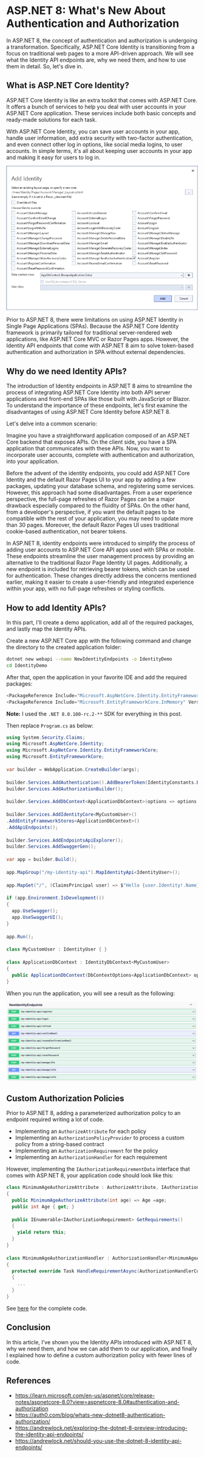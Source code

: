 # ASP.NET 8: What's New About Authentication and Authorization

In ASP.NET 8, the concept of authentication and authorization is undergoing a transformation. Specifically, ASP.NET Core Identity is transitioning from a focus on traditional web pages to a more API-driven approach. We will see what the Identity API endpoints are, why we need them, and how to use them in detail. So, let's dive in.

## What is ASP.NET Core Identity?

ASP.NET Core Identity is like an extra toolkit that comes with ASP.NET Core. It offers a bunch of services to help you deal with user accounts in your ASP.NET Core application. These services include both basic concepts and ready-made solutions for each task.

With ASP.NET Core Identity, you can save user accounts in your app, handle user information, add extra security with two-factor authentication, and even connect other log in options, like social media logins, to user accounts. In simple terms, it's all about keeping user accounts in your app and making it easy for users to log in.

![](./identity_endpoints_scaffold.png)

Prior to ASP.NET 8, there were limitations on using ASP.NET Identity in Single Page Applications (SPAs). Because the ASP.NET Core Identity framework is primarily tailored for traditional server-rendered web applications, like ASP.NET Core MVC or Razor Pages apps. However, the Identity API endpoints that come with ASP.NET 8 aim to solve token-based authentication and authorization in SPA without external dependencies. 

## Why do we need Identity APIs?

The introduction of Identity endpoints in ASP.NET 8 aims to streamline the process of integrating ASP.NET Core Identity into both API server applications and front-end SPAs like those built with JavaScript or Blazor. To understand the importance of these endpoints, let's first examine the disadvantages of using ASP.NET Core Identity before ASP.NET 8.

Let's delve into a common scenario:

Imagine you have a straightforward application composed of an ASP.NET Core backend that exposes APIs. On the client side, you have a SPA application that communicates with these APIs. Now, you want to incorporate user accounts, complete with authentication and authorization, into your application.

Before the advent of the identity endpoints, you could add ASP.NET Core Identity and the default Razor Pages UI to your app by adding a few packages, updating your database schema, and registering some services. However, this approach had some disadvantages. From a user experience perspective, the full-page refreshes of Razor Pages can be a major drawback especially compared to the fluidity of SPAs. On the other hand, from a developer's perspective, if you want the default pages to be compatible with the rest of your application, you may need to update more than 30 pages. Moreover, the default Razor Pages UI uses traditional cookie-based authentication, not bearer tokens.

In ASP.NET 8, identity endpoints were introduced to simplify the process of adding user accounts to ASP.NET Core API apps used with SPAs or mobile. These endpoints streamline the user management process by providing an alternative to the traditional Razor Page Identity UI pages. Additionally, a new endpoint is included for retrieving bearer tokens, which can be used for authentication. These changes directly address the concerns mentioned earlier, making it easier to create a user-friendly and integrated experience within your app, with no full-page refreshes or styling conflicts.

## How to add Identity APIs?

In this part, I'll create a demo application, add all of the required packages, and lastly map the Identity APIs. 

Create a new ASP.NET Core app with the following command and change the directory to the created application folder:

```bash
dotnet new webapi --name NewIdentityEndpoints -o IdentityDemo
cd IdentityDemo
```

After that, open the application in your favorite IDE and add the required packages: 

```csharp
<PackageReference Include="Microsoft.AspNetCore.Identity.EntityFrameworkCore" Version="8.0.0-rc.2.23480.2" />  
<PackageReference Include="Microsoft.EntityFrameworkCore.InMemory" Version="8.0.0-rc.2.23480.1" />
```

**Note:** I used the `.NET 8.0.100-rc.2-**` SDK for everything in this post. 

Then replace `Program.cs` as below:

```csharp
using System.Security.Claims;  
using Microsoft.AspNetCore.Identity;  
using Microsoft.AspNetCore.Identity.EntityFrameworkCore;  
using Microsoft.EntityFrameworkCore;  
  
var builder = WebApplication.CreateBuilder(args);  
  
builder.Services.AddAuthentication().AddBearerToken(IdentityConstants.BearerScheme);  
builder.Services.AddAuthorizationBuilder();  
  
builder.Services.AddDbContext<ApplicationDbContext>(options => options.UseInMemoryDatabase("AppDb"));  
  
builder.Services.AddIdentityCore<MyCustomUser>()  
.AddEntityFrameworkStores<ApplicationDbContext>()  
.AddApiEndpoints();  
  
builder.Services.AddEndpointsApiExplorer();  
builder.Services.AddSwaggerGen();  
  
var app = builder.Build();  
  
app.MapGroup("/my-identity-api").MapIdentityApi<IdentityUser>();  
  
app.MapGet("/", (ClaimsPrincipal user) => $"Hello {user.Identity!.Name}").RequireAuthorization();  
  
if (app.Environment.IsDevelopment())  
{  
  app.UseSwagger();  
  app.UseSwaggerUI();  
}  
  
app.Run();  
  
class MyCustomUser : IdentityUser { }  
  
class ApplicationDbContext : IdentityDbContext<MyCustomUser>  
{  
  public ApplicationDbContext(DbContextOptions<ApplicationDbContext> options) : base(options) { }  
}

```

When you run the application, you will see a result as the following:

![](./new-identity-endpoints.png)

## Custom Authorization Policies 

Prior to ASP.NET 8, adding a parameterized authorization policy to an endpoint required writing a lot of code.

- Implementing an `AuthorizeAttribute` for each policy
- Implementing an `AuthorizationPolicyProvider` to process a custom policy from a string-based contract
- Implementing an `AuthorizationRequirement` for the policy
- Implementing an `AuthorizationHandler` for each requirement

However, implementing the `IAuthorizationRequirementData` interface that comes with ASP.NET 8, your application code should look like this:

```csharp
class MinimumAgeAuthorizeAttribute : AuthorizeAttribute, IAuthorizationRequirement, IAuthorizationRequirementData
{
  public MinimumAgeAuthorizeAttribute(int age) => Age =age;
  public int Age { get; }

  public IEnumerable<IAuthorizationRequirement> GetRequirements()
  {
    yield return this;
  }
}

class MinimumAgeAuthorizationHandler : AuthorizationHandler<MinimumAgeAuthorizeAttribute>
{
  protected override Task HandleRequirementAsync(AuthorizationHandlerContext context, MinimumAgeAuthorizeAttribute requirement) 
  {
    ...
  }
}
```

See [here](https://gist.github.com/captainsafia/7c54e92d12df695ff0908e989fb8531f) for the complete code.

## Conclusion

In this article, I've shown you the Identity APIs introduced with ASP.NET 8, why we need them, and how we can add them to our application, and finally I explained how to define a custom authorization policy with fewer lines of code.

## References
- https://learn.microsoft.com/en-us/aspnet/core/release-notes/aspnetcore-8.0?view=aspnetcore-8.0#authentication-and-authorization
- https://auth0.com/blog/whats-new-dotnet8-authentication-authorization/
- https://andrewlock.net/exploring-the-dotnet-8-preview-introducing-the-identity-api-endpoints/
- https://andrewlock.net/should-you-use-the-dotnet-8-identity-api-endpoints/
